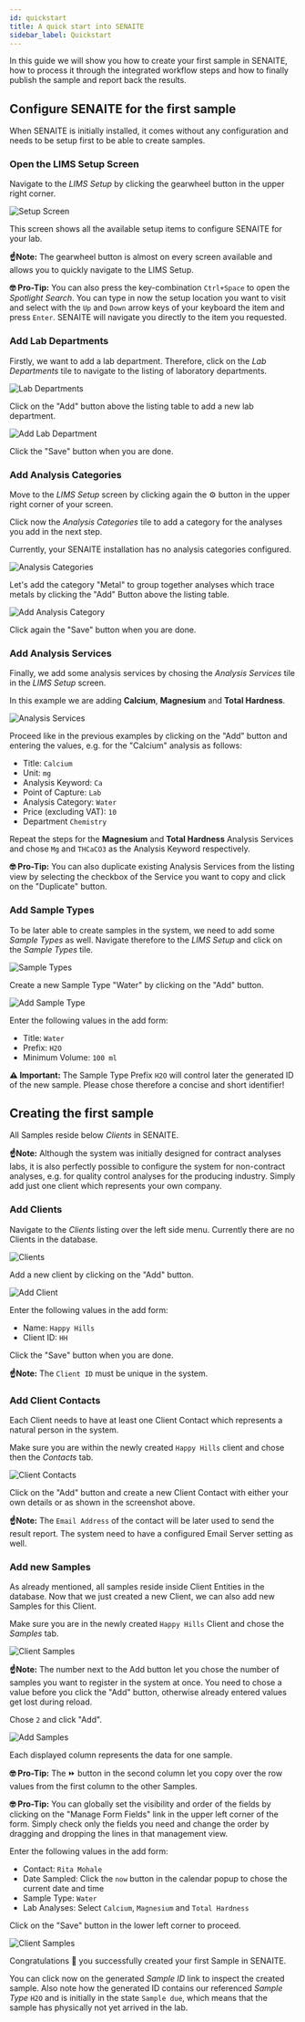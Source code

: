 ```yaml
---
id: quickstart
title: A quick start into SENAITE
sidebar_label: Quickstart
---
```


In this guide we will show you how to create your first sample in SENAITE, how
to process it through the integrated workflow steps and how to finally publish
the sample and report back the results.


## Configure SENAITE for the first sample

When SENAITE is initially installed, it comes without any configuration and
needs to be setup first to be able to create samples.


### Open the LIMS Setup Screen

Navigate to the *LIMS Setup* by clicking the gearwheel button in the upper right corner.

![Setup Screen](/screenshots/setup_screen.png "SENAITE LIMS Setup")

This screen shows all the available setup items to configure SENAITE for your lab.

**☝️Note:**
The gearwheel button is almost on every screen available and allows you to
quickly navigate to the LIMS Setup.

**🤓 Pro-Tip:**
You can also press the key-combination `Ctrl+Space` to open the *Spotlight Search*.
You can type in now the setup location you want to visit and select with the
`Up` and `Down` arrow keys of your keyboard the item and press `Enter`. SENAITE
will navigate you directly to the item you requested.


### Add Lab Departments

Firstly, we want to add a lab department. Therefore, click on the *Lab
Departments* tile to navigate to the listing of laboratory departments.

![Lab Departments](/screenshots/lab_departments_listing.png "Lab Departments")

Click on the "Add" button above the listing table to add a new lab department.

![Add Lab Department](/screenshots/add_lab_department_screen.png "Add a new Lab Department")

Click the "Save" button when you are done.


### Add Analysis Categories

Move to the *LIMS Setup* screen by clicking again the ⚙ button in the
upper right corner of your screen.

Click now the *Analysis Categories* tile to add a category for the analyses you add in the next step.

Currently, your SENAITE installation has no analysis categories configured.

![Analysis Categories](/screenshots/analysis_categories_listing.png "Analysis Categories")

Let's add the category "Metal" to group together analyses which trace metals by
clicking the "Add" Button above the listing table.

![Add Analysis Category](/screenshots/add_analysis_category_screen.png "Add a new Analysis Category")

Click again the "Save" button when you are done.


### Add Analysis Services

Finally, we add some analysis services by chosing the *Analysis Services* tile in the *LIMS Setup* screen.

In this example we are adding **Calcium**, **Magnesium** and **Total Hardness**.

![Analysis Services](/screenshots/analysis_services_listing.png "Analysis Services")

Proceed like in the previous examples by clicking on the "Add" button and entering the values, e.g.
for the "Calcium" analysis as follows:

- Title: `Calcium`
- Unit: `mg`
- Analysis Keyword: `Ca`
- Point of Capture: `Lab`
- Analysis Category: `Water`
- Price (excluding VAT): `10`
- Department `Chemistry`

Repeat the steps for the **Magnesium** and **Total Hardness** Analysis Services
and chose `Mg` and `THCaCO3` as the Analysis Keyword respectively.


**🤓 Pro-Tip:**
You can also duplicate existing Analysis Services from the listing view by
selecting the checkbox of the Service you want to copy and click on the
"Duplicate" button.


### Add Sample Types

To be later able to create samples in the system, we need to add some *Sample
Types* as well. Navigate therefore to the *LIMS Setup* and click on the *Sample
Types* tile.

![Sample Types](/screenshots/sample_types_listing.png "Sample Types")

Create a new Sample Type "Water" by clicking on the "Add" button.

![Add Sample Type](/screenshots/add_sample_type_screen.png "Add Sample Type")

Enter the following values in the add form:

- Title: `Water`
- Prefix: `H2O`
- Minimum Volume: `100 ml`

**⚠ Important:**
The Sample Type Prefix `H2O` will control later the generated ID of the new sample.
Please chose therefore a concise and short identifier!


## Creating the first sample

All Samples reside below *Clients* in SENAITE.

**☝️Note:**
Although the system was initially designed for contract analyses labs, it is
also perfectly possible to configure the system for non-contract analyses, e.g.
for quality control analyses for the producing industry. Simply add just one
client which represents your own company.

### Add Clients

Navigate to the *Clients* listing over the left side menu. Currently there are
no Clients in the database.

![Clients](/screenshots/clients_listing.png "Clients")

Add a new client by clicking on the "Add" button.

![Add Client](/screenshots/add_client_screen.png "Add Client")

Enter the following values in the add form:

- Name: `Happy Hills`
- Client ID: `HH`

Click the "Save" button when you are done.

**☝️Note:**
The `Client ID` must be unique in the system.


### Add Client Contacts

Each Client needs to have at least one Client Contact which represents a natural
person in the system.

Make sure you are within the newly created `Happy Hills` client and chose then
the *Contacts* tab.

![Client Contacts](/screenshots/client_contact_listing.png "Client Contacts")

Click on the "Add" button and create a new Client Contact with either your own
details or as shown in the screenshot above.

**☝️Note:**
The `Email Address` of the contact will be later used to send the result report.
The system need to have a configured Email Server setting as well.


### Add new Samples

As already mentioned, all samples reside inside Client Entities in the database.
Now that we just created a new Client, we can also add new Samples for this
Client.

Make sure you are in the newly created `Happy Hills` Client and chose the
*Samples* tab.

![Client Samples](/screenshots/client_samples_listing.png "Client Samples")

**☝️Note:**
The number next to the Add button let you chose the number of samples you want
to register in the system at once. You need to chose a value before you click
the "Add" button, otherwise already entered values get lost during reload.

Chose `2` and click "Add".

![Add Samples](/screenshots/add_samples_screen.png "Add Samples")

Each displayed column represents the data for one sample.

**🤓 Pro-Tip:**
The ⏩ button in the second column let you copy over the row values from the
first column to the other Samples.

**🤓 Pro-Tip:**
You can globally set the visibility and order of the fields by clicking on the
"Manage Form Fields" link in the upper left corner of the form. Simply check
only the fields you need and change the order by dragging and dropping the lines
in that management view.

Enter the following values in the add form:

- Contact: `Rita Mohale`
- Date Sampled: Click the `now` button in the calendar popup to chose the
  current date and time
- Sample Type: `Water`
- Lab Analyses: Select `Calcium`, `Magnesium` and `Total Hardness`

Click on the "Save" button in the lower left corner to proceed.

![Client Samples](/screenshots/client_samples_listing_2.png "Client Samples")

Congratulations 🙌 you successfully created your first Sample in SENAITE.

You can click now on the generated *Sample ID* link to inspect the created sample.
Also note how the generated ID contains our referenced *Sample Type* `H2O` and
is initially in the state `Sample due`, which means that the sample has
physically not yet arrived in the lab.
